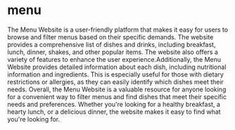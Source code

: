 # menu
The Menu Website is a user-friendly platform that makes it easy for users to browse and filter menus based on their specific demands. The website provides a comprehensive list of dishes and drinks, including breakfast, lunch, dinner, shakes, and other popular items.
The website also offers a variety of features to enhance the user experience.Additionally, the Menu Website provides detailed information about each dish, including nutritional information and ingredients. This is especially useful for those with dietary restrictions or allergies, as they can easily identify which dishes meet their needs.
Overall, the Menu Website is a valuable resource for anyone looking for a convenient way to filter menus and find dishes that meet their specific needs and preferences. Whether you're looking for a healthy breakfast, a hearty lunch, or a delicious dinner, the website makes it easy to find what you're looking for.
